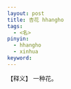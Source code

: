 ```yaml
---     
layout: post    
title: 杏花 hhangho    
tags:    
  - <名>       
pinyin:       
  - hhangho       
  - xinhua         
keyword:     
---     
```


【释义】 一种花。        


